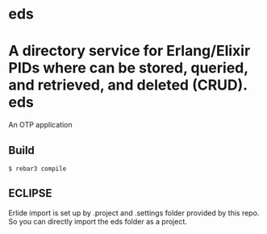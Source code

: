 # eds
A directory service for Erlang/Elixir PIDs where can be stored, queried, and retrieved, and deleted (CRUD).
eds
=====

An OTP application

Build
-----

    $ rebar3 compile

ECLIPSE
-------
Erlide import is set up by .project and .settings folder provided by this repo.
So you can directly import the eds folder as a project.
